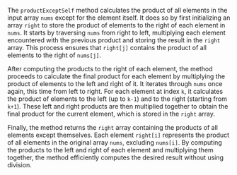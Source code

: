The `productExceptSelf` method calculates the product of all elements in the input array `nums` except for the element itself. It does so by first initializing an array `right` to store the product of elements to the right of each element in `nums`. It starts by traversing `nums` from right to left, multiplying each element encountered with the previous product and storing the result in the `right` array. This process ensures that `right[j]` contains the product of all elements to the right of `nums[j]`.

After computing the products to the right of each element, the method proceeds to calculate the final product for each element by multiplying the product of elements to the left and right of it. It iterates through `nums` once again, this time from left to right. For each element at index `k`, it calculates the product of elements to the left (up to `k-1`) and to the right (starting from `k+1`). These left and right products are then multiplied together to obtain the final product for the current element, which is stored in the `right` array.

Finally, the method returns the `right` array containing the products of all elements except themselves. Each element `right[i]` represents the product of all elements in the original array `nums`, excluding `nums[i]`. By computing the products to the left and right of each element and multiplying them together, the method efficiently computes the desired result without using division.
